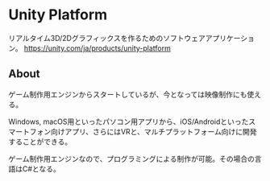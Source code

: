 # Unity Platform

リアルタイム3D/2Dグラフィックスを作るためのソフトウェアアプリケーション。
https://unity.com/ja/products/unity-platform

## About
ゲーム制作用エンジンからスタートしているが、今となっては映像制作にも使える。

Windows, macOS用といったパソコン用アプリから、iOS/Androidといったスマートフォン向けアプリ、さらにはVRと、マルチプラットフォーム向けに開発することができる。

ゲーム制作用エンジンなので、プログラミングによる制作が可能。その場合の言語はC#となる。
